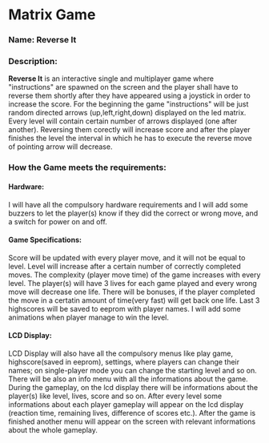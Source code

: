 # Matrix Game  
### Name: Reverse It  
### Description:
**Reverse It** is an interactive single and multiplayer game where "instructions" are spawned on the screen and the player shall
have to reverse them shortly after they have appeared using a joystick in order to increase the score. For the beginning the game "instructions"
will be just random directed arrows (up,left,right,down) displayed on the led matrix. Every level will contain certain number
of arrows displayed (one after another). Reversing them corectly will increase score and after the player finishes the level 
the interval in which he has to execute the reverse move of pointing arrow will decrease.

### How the Game meets the requirements:
#### Hardware: 
I will have all the compulsory hardware requirements and I will add some buzzers to let the player(s) know
if they did the correct or wrong move, and a switch for power on and off.
#### Game Specifications: 
Score will be updated with every player move, and it will not be equal to level. Level will increase
after a certain number of correctly completed moves. The complexity (player move time) of the game increases with every level.
The player(s) will have 3 lives for each game played and every wrong move will decrease one life. There will be bonuses, if
the player completed the move in a certatin amount of time(very fast) will get back one life. Last 3 highscores will be saved
to eeprom with player names. I will add some animations when player manage to win the level. 
#### LCD Display: 
LCD Display will also have all the compulsory menus like play game, highscore(saved in eeprom), settings, 
where players can change their names; on single-player mode you can change the starting level and so on. There will be
also an info menu with all the informations about the game. During the gameplay, on the lcd display there will be informations
about the player(s) like level, lives, score and so on. After every level some informations about each player gameplay will
appear on the lcd display (reaction time, remaining lives, difference of scores etc.). After the game is finished another
menu will appear on the screen with relevant informations about the whole gameplay.


